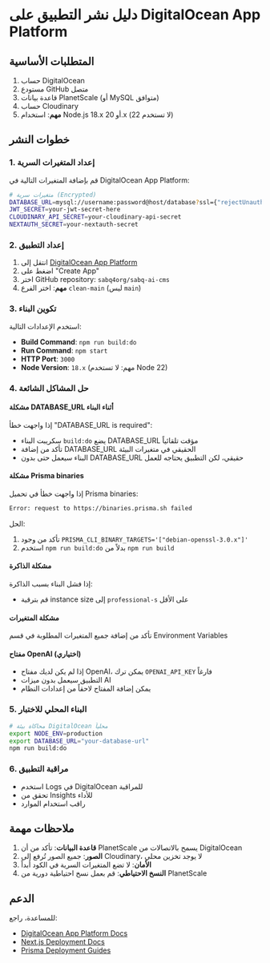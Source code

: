 # دليل نشر التطبيق على DigitalOcean App Platform

## المتطلبات الأساسية

1. حساب DigitalOcean
2. مستودع GitHub متصل
3. قاعدة بيانات PlanetScale (أو MySQL متوافق)
4. حساب Cloudinary
5. **مهم**: استخدام Node.js 18.x أو 20.x (لا تستخدم 22)

## خطوات النشر

### 1. إعداد المتغيرات السرية

قم بإضافة المتغيرات التالية في DigitalOcean App Platform:

```bash
# متغيرات سرية (Encrypted)
DATABASE_URL=mysql://username:password@host/database?ssl={"rejectUnauthorized":true}
JWT_SECRET=your-jwt-secret-here
CLOUDINARY_API_SECRET=your-cloudinary-api-secret
NEXTAUTH_SECRET=your-nextauth-secret
```

### 2. إعداد التطبيق

1. انتقل إلى [DigitalOcean App Platform](https://cloud.digitalocean.com/apps)
2. اضغط على "Create App"
3. اختر GitHub repository: `sabq4org/sabq-ai-cms`
4. **مهم**: اختر الفرع `clean-main` (ليس `main`)

### 3. تكوين البناء

استخدم الإعدادات التالية:

- **Build Command**: `npm run build:do`
- **Run Command**: `npm start`
- **HTTP Port**: `3000`
- **Node Version**: `18.x` (مهم: لا تستخدم Node 22)

### 4. حل المشاكل الشائعة

#### مشكلة DATABASE_URL أثناء البناء
إذا واجهت خطأ "DATABASE_URL is required":
- سكريبت البناء `build:do` يضع DATABASE_URL مؤقت تلقائياً
- تأكد من إضافة DATABASE_URL الحقيقي في متغيرات البيئة
- البناء سيعمل حتى بدون DATABASE_URL حقيقي، لكن التطبيق يحتاجه للعمل

#### مشكلة Prisma binaries
إذا واجهت خطأ في تحميل Prisma binaries:

```bash
Error: request to https://binaries.prisma.sh failed
```

الحل:
1. تأكد من وجود `PRISMA_CLI_BINARY_TARGETS='["debian-openssl-3.0.x"]'`
2. استخدم `npm run build:do` بدلاً من `npm run build`

#### مشكلة الذاكرة
إذا فشل البناء بسبب الذاكرة:
- قم بترقية instance size إلى `professional-s` على الأقل

#### مشكلة المتغيرات
تأكد من إضافة جميع المتغيرات المطلوبة في قسم Environment Variables

#### مفتاح OpenAI (اختياري)
- إذا لم يكن لديك مفتاح OpenAI، يمكن ترك `OPENAI_API_KEY` فارغاً
- التطبيق سيعمل بدون ميزات AI
- يمكن إضافة المفتاح لاحقاً من إعدادات النظام

### 5. البناء المحلي للاختبار

```bash
# محاكاة بيئة DigitalOcean محلياً
export NODE_ENV=production
export DATABASE_URL="your-database-url"
npm run build:do
```

### 6. مراقبة التطبيق

- استخدم Logs في DigitalOcean للمراقبة
- تحقق من Insights للأداء
- راقب استخدام الموارد

## ملاحظات مهمة

1. **قاعدة البيانات**: تأكد من أن PlanetScale يسمح بالاتصالات من DigitalOcean
2. **الصور**: جميع الصور تُرفع إلى Cloudinary، لا يوجد تخزين محلي
3. **الأمان**: لا تضع المتغيرات السرية في الكود أبداً
4. **النسخ الاحتياطي**: قم بعمل نسخ احتياطية دورية من PlanetScale

## الدعم

للمساعدة، راجع:
- [DigitalOcean App Platform Docs](https://docs.digitalocean.com/products/app-platform/)
- [Next.js Deployment Docs](https://nextjs.org/docs/deployment)
- [Prisma Deployment Guides](https://www.prisma.io/docs/guides/deployment) 